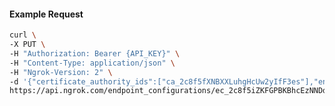 <!-- Code generated for API Clients. DO NOT EDIT. -->

#### Example Request

```bash
curl \
-X PUT \
-H "Authorization: Bearer {API_KEY}" \
-H "Content-Type: application/json" \
-H "Ngrok-Version: 2" \
-d '{"certificate_authority_ids":["ca_2c8f5fXNBXXLuhgHcUw2yIfF3es"],"enabled":true}' \
https://api.ngrok.com/endpoint_configurations/ec_2c8f5iZKFGPBKBhcEzNNDdY7LBo/mutual_tls
```
